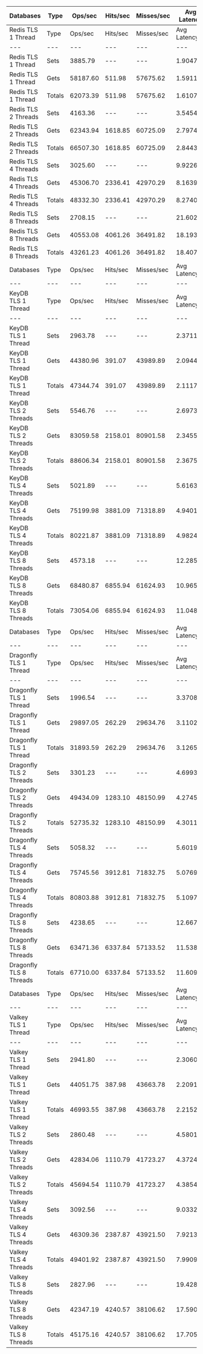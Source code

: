 | Databases | Type | Ops/sec | Hits/sec | Misses/sec | Avg Latency | p50 Latency | p99 Latency | p99.9 Latency | KB/sec |
| --- | --- | --- | --- | --- | --- | --- | --- | --- | --- |
| Redis TLS 1 Thread | Type | Ops/sec | Hits/sec | Misses/sec | Avg Latency | p50 Latency | p99 Latency | p99.9 Latency | KB/sec |
| --- | --- | --- | --- | --- | --- | --- | --- | --- | --- |
Redis TLS 1 Thread | Sets | 3885.79 | --- | --- | 1.90479 | 1.51900 | 3.23100 | 125.95100 | 2124.44 |
Redis TLS 1 Thread | Gets | 58187.60 | 511.98 | 57675.62 | 1.59113 | 1.51900 | 3.19900 | 3.45500 | 2521.42 |
Redis TLS 1 Thread | Totals | 62073.39 | 511.98 | 57675.62 | 1.61077 | 1.51900 | 3.19900 | 3.50300 | 4645.85 |
Redis TLS 2 Threads | Sets | 4163.36 | --- | --- | 3.54549 | 2.79900 | 4.06300 | 280.57500 | 2276.19 |
Redis TLS 2 Threads | Gets | 62343.94 | 1618.85 | 60725.09 | 2.79748 | 2.79900 | 3.87100 | 5.40700 | 3239.82 |
Redis TLS 2 Threads | Totals | 66507.30 | 1618.85 | 60725.09 | 2.84431 | 2.79900 | 3.87100 | 5.56700 | 5516.01 |
Redis TLS 4 Threads | Sets | 3025.60 | --- | --- | 9.92265 | 8.19100 | 13.37500 | 655.35900 | 1654.16 |
Redis TLS 4 Threads | Gets | 45306.70 | 2336.41 | 42970.29 | 8.16399 | 8.15900 | 13.18300 | 14.59100 | 2937.83 |
Redis TLS 4 Threads | Totals | 48332.30 | 2336.41 | 42970.29 | 8.27408 | 8.15900 | 13.18300 | 14.71900 | 4591.99 |
Redis TLS 8 Threads | Sets | 2708.15 | --- | --- | 21.60298 | 18.17500 | 29.18300 | 1425.40700 | 1480.60 |
Redis TLS 8 Threads | Gets | 40553.08 | 4061.26 | 36491.82 | 18.19364 | 18.17500 | 28.67100 | 31.87100 | 3620.35 |
Redis TLS 8 Threads | Totals | 43261.23 | 4061.26 | 36491.82 | 18.40706 | 18.17500 | 28.79900 | 32.25500 | 5100.96 |
| Databases | Type | Ops/sec | Hits/sec | Misses/sec | Avg Latency | p50 Latency | p99 Latency | p99.9 Latency | KB/sec |
| --- | --- | --- | --- | --- | --- | --- | --- | --- | --- |
| KeyDB TLS 1 Thread | Type | Ops/sec | Hits/sec | Misses/sec | Avg Latency | p50 Latency | p99 Latency | p99.9 Latency | KB/sec |
| --- | --- | --- | --- | --- | --- | --- | --- | --- | --- |
KeyDB TLS 1 Thread | Sets | 2963.78 | --- | --- | 2.37111 | 2.14300 | 3.29500 | 107.00700 | 1620.35 |
KeyDB TLS 1 Thread | Gets | 44380.96 | 391.07 | 43989.89 | 2.09442 | 2.11100 | 3.15100 | 3.67900 | 1923.42 |
KeyDB TLS 1 Thread | Totals | 47344.74 | 391.07 | 43989.89 | 2.11174 | 2.11100 | 3.16700 | 3.72700 | 3543.78 |
KeyDB TLS 2 Threads | Sets | 5546.76 | --- | --- | 2.69739 | 2.19100 | 4.79900 | 149.50300 | 3032.52 |
KeyDB TLS 2 Threads | Gets | 83059.58 | 2158.01 | 80901.58 | 2.34556 | 2.17500 | 4.44700 | 6.20700 | 4316.97 |
KeyDB TLS 2 Threads | Totals | 88606.34 | 2158.01 | 80901.58 | 2.36759 | 2.17500 | 4.47900 | 6.33500 | 7349.50 |
KeyDB TLS 4 Threads | Sets | 5021.89 | --- | --- | 5.61634 | 4.83100 | 10.81500 | 294.91100 | 2745.57 |
KeyDB TLS 4 Threads | Gets | 75199.98 | 3881.09 | 71318.89 | 4.94011 | 4.79900 | 10.43100 | 13.18300 | 4877.78 |
KeyDB TLS 4 Threads | Totals | 80221.87 | 3881.09 | 71318.89 | 4.98244 | 4.79900 | 10.49500 | 13.43900 | 7623.35 |
KeyDB TLS 8 Threads | Sets | 4573.18 | --- | --- | 12.28510 | 10.62300 | 24.31900 | 577.53500 | 2500.25 |
KeyDB TLS 8 Threads | Gets | 68480.87 | 6855.94 | 61624.93 | 10.96596 | 10.62300 | 23.16700 | 29.69500 | 6112.49 |
KeyDB TLS 8 Threads | Totals | 73054.06 | 6855.94 | 61624.93 | 11.04854 | 10.62300 | 23.29500 | 30.20700 | 8612.75 |
| Databases | Type | Ops/sec | Hits/sec | Misses/sec | Avg Latency | p50 Latency | p99 Latency | p99.9 Latency | KB/sec |
| --- | --- | --- | --- | --- | --- | --- | --- | --- | --- |
| Dragonfly TLS 1 Thread | Type | Ops/sec | Hits/sec | Misses/sec | Avg Latency | p50 Latency | p99 Latency | p99.9 Latency | KB/sec |
| --- | --- | --- | --- | --- | --- | --- | --- | --- | --- |
Dragonfly TLS 1 Thread | Sets | 1996.54 | --- | --- | 3.37086 | 3.05500 | 6.87900 | 110.07900 | 1091.54 |
Dragonfly TLS 1 Thread | Gets | 29897.05 | 262.29 | 29634.76 | 3.11026 | 3.05500 | 6.75100 | 7.29500 | 1295.13 |
Dragonfly TLS 1 Thread | Totals | 31893.59 | 262.29 | 29634.76 | 3.12657 | 3.05500 | 6.75100 | 7.32700 | 2386.67 |
Dragonfly TLS 2 Threads | Sets | 3301.23 | --- | --- | 4.69934 | 4.19100 | 9.66300 | 157.69500 | 1804.85 |
Dragonfly TLS 2 Threads | Gets | 49434.09 | 1283.10 | 48150.99 | 4.27456 | 4.19100 | 9.27900 | 11.26300 | 2568.67 |
Dragonfly TLS 2 Threads | Totals | 52735.32 | 1283.10 | 48150.99 | 4.30115 | 4.19100 | 9.34300 | 11.51900 | 4373.52 |
Dragonfly TLS 4 Threads | Sets | 5058.32 | --- | --- | 5.60193 | 5.21500 | 11.64700 | 211.96700 | 2765.49 |
Dragonfly TLS 4 Threads | Gets | 75745.56 | 3912.81 | 71832.75 | 5.07690 | 5.18300 | 11.26300 | 14.01500 | 4914.96 |
Dragonfly TLS 4 Threads | Totals | 80803.88 | 3912.81 | 71832.75 | 5.10977 | 5.18300 | 11.26300 | 14.33500 | 7680.45 |
Dragonfly TLS 8 Threads | Sets | 4238.65 | --- | --- | 12.66714 | 11.45500 | 29.69500 | 452.60700 | 2317.35 |
Dragonfly TLS 8 Threads | Gets | 63471.36 | 6337.84 | 57133.52 | 11.53883 | 11.39100 | 28.15900 | 42.23900 | 5657.02 |
Dragonfly TLS 8 Threads | Totals | 67710.00 | 6337.84 | 57133.52 | 11.60946 | 11.39100 | 28.28700 | 44.03100 | 7974.37 |
| Databases | Type | Ops/sec | Hits/sec | Misses/sec | Avg Latency | p50 Latency | p99 Latency | p99.9 Latency | KB/sec |
| --- | --- | --- | --- | --- | --- | --- | --- | --- | --- |
| Valkey TLS 1 Thread | Type | Ops/sec | Hits/sec | Misses/sec | Avg Latency | p50 Latency | p99 Latency | p99.9 Latency | KB/sec |
| --- | --- | --- | --- | --- | --- | --- | --- | --- | --- |
Valkey TLS 1 Thread | Sets | 2941.80 | --- | --- | 2.30609 | 2.15900 | 3.51900 | 45.82300 | 1608.33 |
Valkey TLS 1 Thread | Gets | 44051.75 | 387.98 | 43663.78 | 2.20914 | 2.15900 | 3.43900 | 4.92700 | 1909.06 |
Valkey TLS 1 Thread | Totals | 46993.55 | 387.98 | 43663.78 | 2.21521 | 2.15900 | 3.45500 | 4.95900 | 3517.40 |
Valkey TLS 2 Threads | Sets | 2860.48 | --- | --- | 4.58010 | 3.85500 | 9.15100 | 102.91100 | 1563.88 |
Valkey TLS 2 Threads | Gets | 42834.06 | 1110.79 | 41723.27 | 4.37246 | 3.85500 | 8.83100 | 10.43100 | 2225.22 |
Valkey TLS 2 Threads | Totals | 45694.54 | 1110.79 | 41723.27 | 4.38545 | 3.85500 | 8.89500 | 10.55900 | 3789.10 |
Valkey TLS 4 Threads | Sets | 3092.56 | --- | --- | 9.03322 | 7.96700 | 10.17500 | 413.69500 | 1690.77 |
Valkey TLS 4 Threads | Gets | 46309.36 | 2387.87 | 43921.50 | 7.92135 | 7.87100 | 9.79100 | 11.26300 | 3002.72 |
Valkey TLS 4 Threads | Totals | 49401.92 | 2387.87 | 43921.50 | 7.99096 | 7.87100 | 9.79100 | 11.45500 | 4693.49 |
Valkey TLS 8 Threads | Sets | 2827.96 | --- | --- | 19.42855 | 17.53500 | 22.65500 | 696.31900 | 1546.11 |
Valkey TLS 8 Threads | Gets | 42347.19 | 4240.57 | 38106.62 | 17.59013 | 17.40700 | 21.75900 | 26.11100 | 3780.34 |
Valkey TLS 8 Threads | Totals | 45175.16 | 4240.57 | 38106.62 | 17.70522 | 17.40700 | 21.75900 | 26.62300 | 5326.45 |
